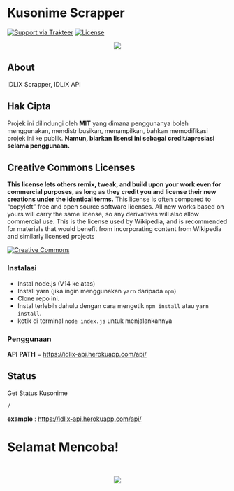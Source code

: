 # Kusonime Scrapper

[![Support via Trakteer](https://img.shields.io/badge/Support-me!-green)](https://trakteer.id/katowproject)
[![License](https://img.shields.io/badge/LICENSE-CC--BY--SA--4.0-green)](https://github.com/annurdien/IDLIX-API/blob/main/LICENSE)

<p align="center"><img src="https://cdn.discordapp.com/attachments/795771950076133438/795810964040843294/101899459_135497158124648_7045376805259230317_o.jpg" /></p>

## About

IDLIX Scrapper, IDLIX API

## Hak Cipta

Projek ini dilindungi oleh **MIT** yang dimana penggunanya boleh menggunakan, mendistribusikan, menampilkan, bahkan
memodifikasi projek ini ke publik. **Namun, biarkan lisensi ini sebagai credit/apresiasi selama penggunaan.**

## Creative Commons Licenses

**This license lets others remix, tweak, and build upon your work even for commercial purposes, as long as they credit you and license their new creations under the identical terms.** This license is often compared to “copyleft” free and open source software licenses. All new works based on yours will carry the same license, so any derivatives will also allow commercial use. This is the license used by Wikipedia, and is recommended for materials that would benefit from incorporating content from Wikipedia and similarly licensed projects

[![Creative Commons](https://i.creativecommons.org/l/by-sa/4.0/88x31.png)](https://creativecommons.org/licenses/by-sa/4.0/ "Redirect to Creative Commons")

### Instalasi

- Instal node.js (V14 ke atas)
- Install yarn (jika ingin menggunakan `yarn` daripada `npm`)
- Clone repo ini.
- Instal terlebih dahulu dengan cara mengetik `npm install` atau `yarn install`.<br>
- ketik di terminal `node index.js` untuk menjalankannya

### Penggunaan

**API** **PATH** = https://idlix-api.herokuapp.com/api/

## Status

Get Status Kusonime

```
/
```

**example** : https://idlix-api.herokuapp.com/api/

<p align="center"><h1>Selamat Mencoba!</h1><br></p>
<p align="center"><img src="https://cdn.discordapp.com/attachments/795771950076133438/795832442153598986/tenor_5.gif" /></p>
